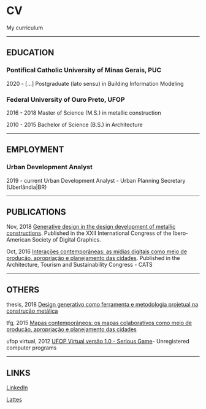 # CV
My curriculum

----

## EDUCATION

### **Pontifical Catholic University of Minas Gerais, PUC**

2020 - [...] Postgraduate (lato sensu) in Building Information Modeling


### **Federal University of Ouro Preto, UFOP**


2016 - 2018	Master of Science (M.S.) in metallic construction

2010 - 2015 Bachelor of Science (B.S.) in Architecture

----

## EMPLOYMENT

### **Urban Development Analyst**

2019 - current Urban Development Analyst - Urban Planning Secretary (Uberlândia|BR)

----

## PUBLICATIONS


Nov, 2018 [Generative design in the design development of metallic constructions](http://www.proceedings.blucher.com.br/article-details/29707).
Published in the XXII International Congress of the Ibero-American Society of Digital Graphics.

Oct, 2016  [Interações contemporâneas: as mídias digitais como meio de produção, apropriação e planejamento das cidades](https://github.com/renatogcruz/CV/blob/master/others/paper_cats_2016.pdf). Published in the Architecture, Tourism and Sustainability Congress - CATS

----

## OTHERS

thesis, 2018 [Design generativo como ferramenta e metodologia projetual na construção metálica](http://www.repositorio.ufop.br/handle/123456789/10640)

tfg, 2015 [Mapas contemporâneos: os mapas colaborativos como meio de produção, apropriação e planejamento das cidades](https://github.com/renatogcruz/CV/blob/master/others/tfg_renatogcruz.pdf)

ufop virtual, 2012 [UFOP Virtual versão 1.0 - Serious Game](http://www.terralab.ufop.br/dokuwiki/doku.php?id=terralab:download)- Unregistered computer programs

----

## LINKS

[LinkedIn](https://www.linkedin.com/in/renato-g-cruz-81632965/)

[Lattes](http://buscatextual.cnpq.br/buscatextual/visualizacv.do?id=K4388894U9)
